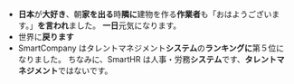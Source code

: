 - **日本**が**大好き**、朝**家を出る**時**隣に**建物を作る**作業者**も「おはようございます。」**を言われ**ました。
  **一日**元気になります。
- 世界に**戻ります**
- SmartCompany はタレントマネジメント**システム**の**ランキングに**第５位になりました。 ちなみに、SmartHR は人事・労務**システム**です、**タレントマネジメント**ではないです。

